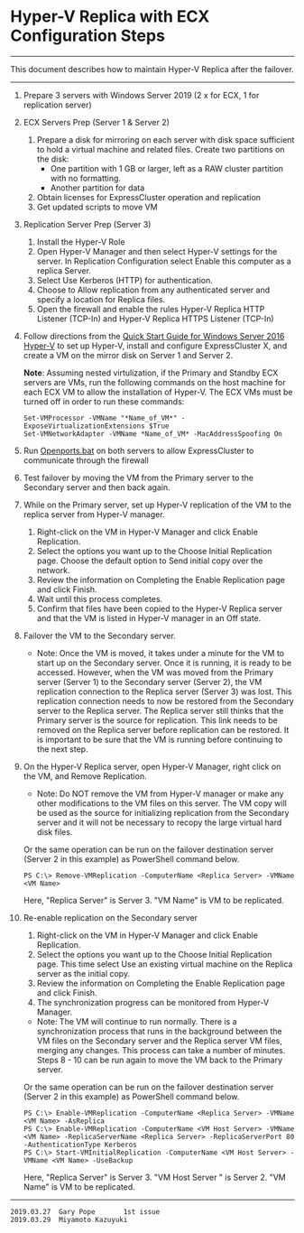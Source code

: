 # Hyper-V Replica with ECX Configuration Steps

----

This document describes how to maintain Hyper-V Replica after the failover.

---- 

1.	Prepare 3 servers with Windows Server 2019 (2 x for ECX, 1 for replication server)

2.	ECX Servers Prep (Server 1 & Server 2)

	1.	Prepare a disk for mirroring on each server with disk space sufficient to hold a virtual machine and related files. Create two partitions on the disk:
		- One partition with 1 GB or larger, left as a RAW cluster partition with no formatting. 
		- Another partition for data
	2.	Obtain licenses for ExpressCluster operation and replication
	3.	Get updated scripts to move VM

3.	Replication Server Prep (Server 3)

	1. Install the Hyper-V Role
	2. Open Hyper-V Manager and then select Hyper-V settings for the server. In Replication Configuration select Enable this computer as a replica Server.
	3. Select Use Kerberos (HTTP) for authentication.
	4. Choose to Allow replication from any authenticated server and specify a location for Replica files.
	5. Open the firewall and enable the rules Hyper-V Replica HTTP Listener (TCP-In) and Hyper-V Replica HTTPS Listener (TCP-In)

4.	Follow directions from the [Quick Start Guide for Windows Server 2016 Hyper-V](https://www.nec.com/en/global/prod/expresscluster/en/support/Setup.html#Virtualization) to set up Hyper-V, install and configure ExpressCluster X, and create a VM on the mirror disk on Server 1 and Server 2.

	**Note**: Assuming nested virtulization, if the Primary and Standby ECX servers are VMs, run the following commands on the host machine for each ECX VM to allow the installation of Hyper-V. The ECX VMs must be turned off in order to run these commands:

		Set-VMProcessor -VMName "*Name_of_VM*" -ExposeVirtualizationExtensions $True
		Set-VMNetworkAdapter -VMName *Name_of_VM* -MacAddressSpoofing On

5.	Run [Openports.bat](https://github.com/EXPRESSCLUSTER/Tools/archive/master.zip) on both servers to allow ExpressCluster to communicate through the firewall

6.	Test failover by moving the VM from the Primary server to the Secondary server and then back again.

7.	While on the Primary server, set up Hyper-V replication of the VM to the replica server from Hyper-V manager.

	1.	Right-click on the VM in Hyper-V Manager and click Enable Replication.
	2.	Select the options you want up to the Choose Initial Replication page. Choose the default option to Send initial copy over the network.
	3.	Review the information on Completing the Enable Replication page and click Finish.
	4.	Wait until this process completes.
	5.	Confirm that files have been copied to the Hyper-V Replica server and that the VM is listed in Hyper-V manager in an Off state.

8.	Failover the VM to the Secondary server.
	* Note: Once the VM is moved, it takes under a minute for the VM to start up on the Secondary server. Once it is running, it is ready to be accessed.  However, when the VM was moved from the Primary server (Server 1) to the Secondary server (Server 2), the VM replication connection to the Replica server (Server 3) was lost. This replication connection needs to now be restored from the Secondary server to the Replica server. The Replica server still thinks that the Primary server is the source for replication. This link needs to be removed on the Replica server before replication can be restored. It is important to be sure that the VM is running before continuing to the next step.

9.	On the Hyper-V Replica server, open Hyper-V Manager, right click on the VM, and Remove Replication.
	* Note: Do NOT remove the VM from Hyper-V manager or make any other modifications to the VM files on this server. The VM copy will be used as the source for initializing replication from the Secondary server and it will not be necessary to recopy the large virtual hard disk files.

	Or the same operation can be run on the failover destination server (Server 2 in this example) as PowerShell command below.

		PS C:\> Remove-VMReplication -ComputerName <Replica Server> -VMName <VM Name>

	Here, "Replica Server" is Server 3. "VM Name" is VM to be replicated.

10.	Re-enable replication on the Secondary server

	1.	Right-click on the VM in Hyper-V Manager and click Enable Replication.
	2.	Select the options you want up to the Choose Initial Replication page. This time select Use an existing virtual machine on the Replica server as the initial copy.
	3.	Review the information on Completing the Enable Replication page and click Finish.
	4.	The synchronization progress can be monitored from Hyper-V Manager.

	* Note: The VM will continue to run normally. There is a synchronization process that runs in the background between the VM files on the Secondary server and the Replica server VM files, merging any changes. This process can take a number of minutes. Steps 8 - 10 can be run again to move the VM back to the Primary server.

	Or the same operation can be run on the failover destination server (Server 2 in this example) as PowerShell command below.

		PS C:\> Enable-VMReplication -ComputerName <Replica Server> -VMName <VM Name> -AsReplica
		PS C:\> Enable-VMReplication -ComputerName <VM Host Server> -VMName <VM Name> -ReplicaServerName <Replica Server> -ReplicaServerPort 80 -AuthenticationType Kerberos
		PS C:\> Start-VMInitialReplication -ComputerName <VM Host Server> -VMName <VM Name> -UseBackup	

	Here, "Replica Server" is Server 3. "VM Host Server " is Server 2. "VM Name" is VM to be replicated.

---
	2019.03.27	Gary Pope		1st issue  
	2019.03.29	Miyamoto Kazuyuki
